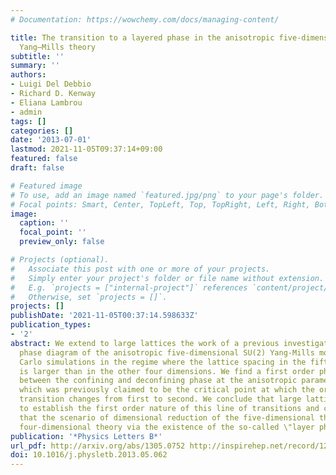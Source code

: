 ```yaml
---
# Documentation: https://wowchemy.com/docs/managing-content/

title: The transition to a layered phase in the anisotropic five-dimensional SU(2)
  Yang–Mills theory
subtitle: ''
summary: ''
authors:
- Luigi Del Debbio
- Richard D. Kenway
- Eliana Lambrou
- admin
tags: []
categories: []
date: '2013-07-01'
lastmod: 2021-11-05T09:37:14+09:00
featured: false
draft: false

# Featured image
# To use, add an image named `featured.jpg/png` to your page's folder.
# Focal points: Smart, Center, TopLeft, Top, TopRight, Left, Right, BottomLeft, Bottom, BottomRight.
image:
  caption: ''
  focal_point: ''
  preview_only: false

# Projects (optional).
#   Associate this post with one or more of your projects.
#   Simply enter your project's folder or file name without extension.
#   E.g. `projects = ["internal-project"]` references `content/project/deep-learning/index.md`.
#   Otherwise, set `projects = []`.
projects: []
publishDate: '2021-11-05T00:37:14.598633Z'
publication_types:
- '2'
abstract: We extend to large lattices the work of a previous investigation of the
  phase diagram of the anisotropic five-dimensional SU(2) Yang-Mills model using Monte
  Carlo simulations in the regime where the lattice spacing in the fifth dimension
  is larger than in the other four dimensions. We find a first order phase transition
  between the confining and deconfining phase at the anisotropic parameter point $\beta_4=2.60$
  which was previously claimed to be the critical point at which the order of the
  transition changes from first to second. We conclude that large lattices are required
  to establish the first order nature of this line of transitions and consequently
  that the scenario of dimensional reduction of the five-dimensional theory to a continuum
  four-dimensional theory via the existence of the so-called \"layer phase\" is unpromising.
publication: '*Physics Letters B*'
url_pdf: http://arxiv.org/abs/1305.0752 http://inspirehep.net/record/1231949 http://www.sciencedirect.com/science/article/pii/S0370269313004449
doi: 10.1016/j.physletb.2013.05.062
---
```

